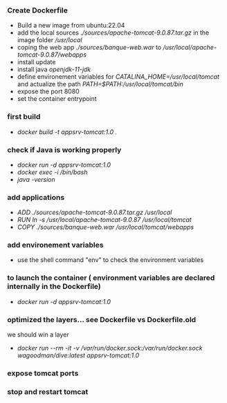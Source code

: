 ### Create Dockerfile
* Build a new image from ubuntu:22.04
* add the local sources <em>./sources/apache-tomcat-9.0.87.tar.gz</em> in the image folder <em>/usr/local</em>
* coping the web app <em>./sources/banque-web.war</em> to <em>/usr/local/apache-tomcat-9.0.87/webapps</em>
* install update
* install java <em>openjdk-11-jdk</em>
* define environement variables for <em>CATALINA_HOME=/usr/local/tomcat</em> and actualize the path <em>PATH=$PATH:/usr/local/tomcat/bin</em>
* expose the port 8080
* set the container entrypoint

### first build
- <em>docker build -t appsrv-tomcat:1.0 .</em>

### check if Java is working properly
- <em>docker run -d appsrv-tomcat:1.0</em>
- <em>docker exec -i <container-name> /bin/bash</em>
- <em>java -version</em>

### add applications
- <em>ADD ./sources/apache-tomcat-9.0.87.tar.gz /usr/local</em>
- <em>RUN ln -s /usr/local/apache-tomcat-9.0.87 /usr/local/tomcat</em>
- <em>COPY ./sources/banque-web.war /usr/local/tomcat/webapps</em>

### add environement variables
- use the shell command "env" to check the environment variables

### to launch the container ( environment variables are declared internally in the Dockerfile)
- <em>docker run -d appsrv-tomcat:1.0</em>

### optimized the layers... see Dockerfile vs Dockerfile.old
we should win a layer
- <em>docker run --rm -it -v /var/run/docker.sock:/var/run/docker.sock wagoodman/dive:latest appsrv-tomcat:1.0</em>

### expose tomcat ports

### stop and restart tomcat
